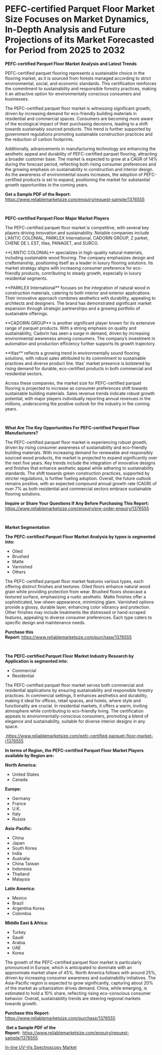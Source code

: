 <p><h1>PEFC-certified Parquet Floor Market Size Focuses on Market Dynamics, In-Depth Analysis and Future Projections of its Market Forecasted for Period from 2025 to 2032</h1></p><p><strong>PEFC-certified Parquet Floor Market Analysis and Latest Trends</strong></p>
<p><p>PEFC-certified parquet flooring represents a sustainable choice in the flooring market, as it is sourced from forests managed according to strict environmental, social, and economic standards. This certification reinforces the commitment to sustainability and responsible forestry practices, making it an attractive option for environmentally conscious consumers and businesses. </p><p>The PEFC-certified parquet floor market is witnessing significant growth, driven by increasing demand for eco-friendly building materials in residential and commercial spaces. Consumers are becoming more aware of the ecological impact of their purchasing decisions, leading to a shift towards sustainably sourced products. This trend is further supported by government regulations promoting sustainable construction practices and the reduction of carbon footprints.</p><p>Additionally, advancements in manufacturing technology are enhancing the aesthetic appeal and durability of PEFC-certified parquet flooring, attracting a broader customer base. The market is expected to grow at a CAGR of 14% during the forecast period, reflecting both rising consumer preferences and the growing emphasis on sustainability in construction and interior design. As the awareness of environmental issues increases, the adoption of PEFC-certified products is set to expand, positioning the market for substantial growth opportunities in the coming years.</p></p>
<p><strong>Get a Sample PDF of the Report:&nbsp;</strong> <a href="https://www.reliablemarketsize.com/enquiry/request-sample/1376555?utm_campaign=1879&utm_medium=2&utm_source=Github&utm_content=ia&utm_term=13012025&utm_id=pefc-certified-parquet-floor">https://www.reliablemarketsize.com/enquiry/request-sample/1376555</a></p>
<p>&nbsp;</p>
<p><strong>PEFC-certified Parquet Floor Major Market Players</strong></p>
<p><p>The PEFC-certified parquet floor market is competitive, with several key players driving innovation and sustainability. Notable companies include L’ANTIC COLONIAL, PARKLEX International, CADORIN GROUP, Z parket, CHENE DE L EST, Itlas, PANAGET, and SURCO.</p><p>**L’ANTIC COLONIAL** specializes in high-quality natural materials, including sustainable wood flooring. The company emphasizes design and craftsmanship, positioning itself as a leader in luxury flooring solutions. Its market strategy aligns with increasing consumer preference for eco-friendly products, contributing to steady growth, especially in luxury residential segments.</p><p>**PARKLEX International** focuses on the integration of natural wood in construction materials, catering to both interior and exterior applications. Their innovative approach combines aesthetics with durability, appealing to architects and designers. The brand has demonstrated significant market expansion through strategic partnerships and a growing portfolio of sustainable offerings.</p><p>**CADORIN GROUP** is another significant player known for its extensive range of parquet products. With a strong emphasis on quality and sustainability, Cadorin has seen a surge in demand, driven by increasing environmental awareness among consumers. The company’s investment in automation and production efficiency further supports its growth trajectory.</p><p>**Itlas** reflects a growing trend in environmentally sound flooring solutions, with robust sales attributed to its commitment to sustainable practices and diverse product line. Itlas' market presence is bolstered by rising demand for durable, eco-certified products in both commercial and residential sectors.</p><p>Across these companies, the market size for PEFC-certified parquet flooring is projected to increase as consumer preferences shift towards sustainable building materials. Sales revenue trends indicate robust growth potential, with major players individually reporting annual revenues in the millions, underscoring the positive outlook for the industry in the coming years.</p></p>
<p>&nbsp;</p>
<p><strong>What Are The Key Opportunities For PEFC-certified Parquet Floor Manufacturers?</strong></p>
<p><p>The PEFC-certified parquet floor market is experiencing robust growth, driven by rising consumer awareness of sustainability and eco-friendly building materials. With increasing demand for renewable and responsibly sourced wood products, the market is projected to expand significantly over the next five years. Key trends include the integration of innovative designs and finishes that enhance aesthetic appeal while adhering to sustainability standards. The shift towards green construction practices, supported by stricter regulations, is further fueling adoption. Overall, the future outlook remains positive, with an expected compound annual growth rate (CAGR) of over 7% as both residential and commercial sectors embrace sustainable flooring solutions.</p></p>
<p><strong>Inquire or Share Your Questions If Any Before Purchasing This Report:</strong> <a href="https://www.reliablemarketsize.com/enquiry/pre-order-enquiry/1376555?utm_campaign=1879&utm_medium=2&utm_source=Github&utm_content=ia&utm_term=13012025&utm_id=pefc-certified-parquet-floor">https://www.reliablemarketsize.com/enquiry/pre-order-enquiry/1376555</a></p>
<p>&nbsp;</p>
<p><strong>Market Segmentation</strong></p>
<p><strong>The PEFC-certified Parquet Floor Market Analysis by types is segmented into:</strong></p>
<p><ul><li>Oiled</li><li>Brushed</li><li>Matte</li><li>Varnished</li><li>Others</li></ul></p>
<p><p>The PEFC-certified parquet floor market features various types, each offering distinct finishes and textures. Oiled floors enhance natural wood grain while providing protection from wear. Brushed floors showcase a textured surface, emphasizing a rustic aesthetic. Matte finishes offer a sophisticated, low-sheen appearance, minimizing glare. Varnished options provide a glossy, durable layer, enhancing color vibrancy and protection. Other finishes may include treatments like distressed or hand-scraped features, appealing to diverse consumer preferences. Each type caters to specific design and maintenance needs.</p></p>
<p><strong>Purchase this Report:&nbsp;</strong><a href="https://www.reliablemarketsize.com/purchase/1376555?utm_campaign=1879&utm_medium=2&utm_source=Github&utm_content=ia&utm_term=13012025&utm_id=pefc-certified-parquet-floor">https://www.reliablemarketsize.com/purchase/1376555</a></p>
<p>&nbsp;</p>
<p><strong>The PEFC-certified Parquet Floor Market Industry Research by Application is segmented into:</strong></p>
<p><ul><li>Commercial</li><li>Residential</li></ul></p>
<p><p>The PEFC-certified parquet floor market serves both commercial and residential applications by ensuring sustainability and responsible forestry practices. In commercial settings, it enhances aesthetics and durability, making it ideal for offices, retail spaces, and hotels, where style and functionality are crucial. In residential markets, it offers a warm, inviting atmosphere while contributing to eco-friendly living. The certification appeals to environmentally-conscious consumers, promoting a blend of elegance and sustainability, suitable for diverse interior designs in any space.</p></p>
<p><a href="https://www.reliablemarketsize.com/pefc-certified-parquet-floor-market-r1376555?utm_campaign=1879&utm_medium=2&utm_source=Github&utm_content=ia&utm_term=13012025&utm_id=pefc-certified-parquet-floor">&nbsp;https://www.reliablemarketsize.com/pefc-certified-parquet-floor-market-r1376555</a></p>
<p><strong>In terms of Region, the PEFC-certified Parquet Floor Market Players available by Region are:</strong></p>
<p>
    <p> <strong> North America: </strong>
        <ul>
            <li>United States</li>
            <li>Canada</li>
        </ul>
        </p> 
    <p> <strong> Europe: </strong>
        <ul>
            <li>Germany</li>
            <li>France</li>
            <li>U.K.</li>
            <li>Italy</li>
            <li>Russia</li>
        </ul>
        </p> 
    <p> <strong> Asia-Pacific: </strong>
        <ul>
            <li>China</li>
            <li>Japan</li>
            <li>South Korea</li>
            <li>India</li>
            <li>Australia</li>
            <li>China Taiwan</li>
            <li>Indonesia</li>
            <li>Thailand</li>
            <li>Malaysia</li>
        </ul>
        </p> 
    <p> <strong> Latin America: </strong>
        <ul>
            <li>Mexico</li>
            <li>Brazil</li>
            <li>Argentina Korea</li>
            <li>Colombia</li>
        </ul>
        </p> 
    <p> <strong> Middle East & Africa: </strong>
        <ul>
            <li>Turkey</li>
            <li>Saudi</li>
            <li>Arabia</li>
            <li>UAE</li>
            <li>Korea</li>
        </ul>
    </p>
    </p>
<p><p>The growth of the PEFC-certified parquet floor market is particularly pronounced in Europe, which is anticipated to dominate with an approximate market share of 45%. North America follows with around 25%, driven by increasing consumer awareness and sustainability initiatives. The Asia-Pacific region is expected to grow significantly, capturing about 20% of the market as urbanization drives demand. China, while emerging, is estimated to hold a 10% share, reflecting rising eco-conscious consumer behavior. Overall, sustainability trends are steering regional markets towards growth.</p></p>
<p><strong>Purchase this Report: </strong><a href="https://www.reliablemarketsize.com/purchase/1376555?utm_campaign=1879&utm_medium=2&utm_source=Github&utm_content=ia&utm_term=13012025&utm_id=pefc-certified-parquet-floor">https://www.reliablemarketsize.com/purchase/1376555</a></p>
<p>&nbsp;<strong>Get a Sample PDF of the Report:&nbsp;&nbsp;</strong><a href="https://www.reliablemarketsize.com/enquiry/request-sample/1376555?utm_campaign=1879&utm_medium=2&utm_source=Github&utm_content=ia&utm_term=13012025&utm_id=pefc-certified-parquet-floor">https://www.reliablemarketsize.com/enquiry/request-sample/1376555</a></p>
<p><strong></strong></p>
<p><p><a href="https://github.com/FassouRP/Market-Research-Report-List-6/blob/main/in-line-uv-vis-spectroscopy-market.md?utm_campaign=1879&utm_medium=2&utm_source=Github&utm_content=ia&utm_term=13012025&utm_id=pefc-certified-parquet-floor">In-line UV-Vis Spectroscopy Market</a></p></p>